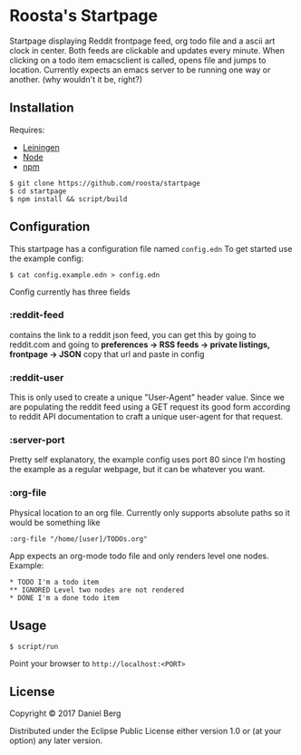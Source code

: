 # Roosta's Startpage

Startpage displaying Reddit frontpage feed, org todo file and a ascii art clock in center.
Both feeds are clickable and updates every minute. When clicking on a todo item emacsclient is called, opens file and jumps to location.
Currently expects an emacs server to be running one way or another. (why wouldn't it be, right?)

## Installation

Requires:
* [Leiningen](https://github.com/technomancy/leiningen)
* [Node](https://nodejs.org/en/)
* [npm](https://www.npmjs.com/)

```shell
$ git clone https://github.com/roosta/startpage
$ cd startpage
$ npm install && script/build
```

## Configuration
This startpage has a configuration file named ```config.edn```
To get started use the example config:
```shell
$ cat config.example.edn > config.edn
```

Config currently has three fields
### :reddit-feed
contains the link to a reddit json feed, you can get this by going to reddit.com and going to **preferences -> RSS feeds -> private listings, frontpage -> JSON** copy that url and paste in config

### :reddit-user
This is only used to create a unique "User-Agent" header value. Since we are
populating the reddit feed using a GET request its good form according to reddit
API documentation to craft a unique user-agent for that request.

### :server-port
Pretty self explanatory, the example config uses port 80 since I'm hosting the
example as a regular webpage, but it can be whatever you want.

### :org-file
Physical location to an org file. Currently only supports absolute paths so it would be something like
```edn
:org-file "/home/[user]/TODOs.org"
```
App expects an org-mode todo file and only renders level one nodes. Example:
```
* TODO I'm a todo item
** IGNORED Level two nodes are not rendered
* DONE I'm a done todo item
```
## Usage

```shell
$ script/run
```

Point your browser to `http://localhost:<PORT>`

## License

Copyright © 2017 Daniel Berg

Distributed under the Eclipse Public License either version 1.0 or (at
your option) any later version.
